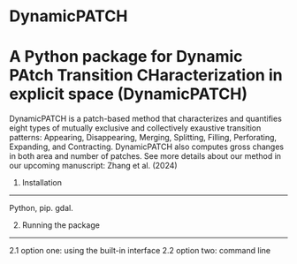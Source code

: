 # DynamicPATCH

A Python package for Dynamic PAtch Transition CHaracterization in explicit space (DynamicPATCH)
================================================================================================
DynamicPATCH is a patch-based method that characterizes and quantifies eight types of mutually exclusive and collectively exaustive transition patterns: Appearing, Disappearing, Merging, Splitting, Filling, Perforating, Expanding, and Contracting. DynamicPATCH also computes gross changes in both area and number of patches. See more details about our method in our upcoming manuscript: Zhang et al. (2024) 

1. Installation 
----------------------
Python, pip. gdal. 

2. Running the package 
-----------------------
2.1 option one: using the built-in interface
2.2 option two: command line  


